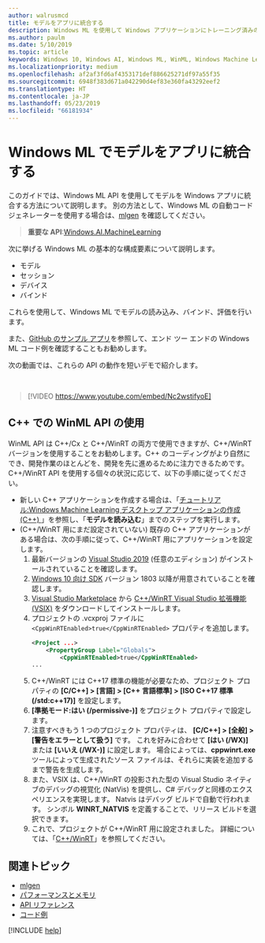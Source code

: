```yaml
---
author: walrusmcd
title: モデルをアプリに統合する
description: Windows ML を使用して Windows アプリケーションにトレーニング済みの機械学習モデルを統合する方法について説明します。
ms.author: paulm
ms.date: 5/10/2019
ms.topic: article
keywords: Windows 10, Windows AI, Windows ML, WinML, Windows Machine Learning
ms.localizationpriority: medium
ms.openlocfilehash: af2af3fd6af4353171def886625271df97a55f35
ms.sourcegitcommit: 6948f383d671a042290d4ef83e360fa43292eef2
ms.translationtype: HT
ms.contentlocale: ja-JP
ms.lasthandoff: 05/23/2019
ms.locfileid: "66181934"
---
```

# <a name="integrate-a-model-into-your-app-with-windows-ml"></a>Windows ML でモデルをアプリに統合する

このガイドでは、Windows ML API を使用してモデルを Windows アプリに統合する方法について説明します。 別の方法として、Windows ML の自動コード ジェネレーターを使用する場合は、[mlgen](mlgen.md) を確認してください。

> **重要な API**:[Windows.AI.MachineLearning](https://docs.microsoft.com/uwp/api/windows.ai.machinelearning)

次に挙げる Windows ML の基本的な構成要素について説明します。

* モデル
* セッション
* デバイス
* バインド

これらを使用して、Windows ML でモデルの読み込み、バインド、評価を行います。

また、[GitHub のサンプル アプリ](https://github.com/Microsoft/Windows-Machine-Learning/tree/master)を参照して、エンド ツー エンドの Windows ML コード例を確認することもお勧めします。

次の動画では、これらの API の動作を短いデモで紹介します。

<br/>

> [!VIDEO https://www.youtube.com/embed/Nc2wstifyoE]

## <a name="using-winml-apis-in-c"></a>C++ での WinML API の使用

WinML API は C++/Cx と C++/WinRT の両方で使用できますが、C++/WinRT バージョンを使用することをお勧めします。C++ のコーディングがより自然にでき、開発作業のほとんどを、開発を先に進めるために注力できるためです。 C++/WinRT API を使用する個々の状況に応じて、以下の手順に従ってください。

* 新しい C++ アプリケーションを作成する場合は、「[チュートリアル:Windows Machine Learning デスクトップ アプリケーションの作成 (C++) ](https://docs.microsoft.com/windows/ai/get-started-desktop)」を参照し、「**モデルを読み込む**」までのステップを実行します。
* (C++/WinRT 用にまだ設定されていない) 既存の C++ アプリケーションがある場合は、次の手順に従って、C++/WinRT 用にアプリケーションを設定します。
    1. 最新バージョンの [Visual Studio 2019](https://visualstudio.microsoft.com/downloads/) (任意のエディション) がインストールされていることを確認します。
    2. [Windows 10 向け SDK](https://developer.microsoft.com/windows/downloads/windows-10-sdk) バージョン 1803 以降が用意されていることを確認します。
    3. [Visual Studio Marketplace](https://marketplace.visualstudio.com/) から [C++/WinRT Visual Studio 拡張機能 (VSIX)](https://aka.ms/cppwinrt/vsix) をダウンロードしてインストールします。
    4. プロジェクトの .vcxproj ファイルに `<CppWinRTEnabled>true</CppWinRTEnabled>` プロパティを追加します。
        ```xml
        <Project ...>
            <PropertyGroup Label="Globals">
                <CppWinRTEnabled>true</CppWinRTEnabled>
        ...
        ```
    5. C++/WinRT には C++17 標準の機能が必要なため、プロジェクト プロパティの **[C/C++] > [言語] > [C++ 言語標準] > [ISO C++17 標準 (/std:c++17)]** を設定します。
    6. **[準拠モード:はい (/permissive-)]** をプロジェクト プロパティで設定します。
    7. 注意すべきもう 1 つのプロジェクト プロパティは、 **[C/C++] > [全般] > [警告をエラーとして扱う]** です。 これを好みに合わせて **[はい (/WX)]** または **[いいえ (/WX-)]** に設定します。 場合によっては、**cppwinrt.exe** ツールによって生成されたソース ファイルは、それらに実装を追加するまで警告を生成します。
    8. また、VSIX は、C++/WinRT の投影された型の Visual Studio ネイティブのデバッグの視覚化 (NatVis) を提供し、C# デバッグと同様のエクスペリエンスを実現します。 Natvis はデバッグ ビルドで自動で行われます。 シンボル **WINRT_NATVIS** を定義することで、リリース ビルドを選択できます。
    9. これで、プロジェクトが C++/WinRT 用に設定されました。 詳細については、「[C++/WinRT](https://docs.microsoft.com/windows/uwp/cpp-and-winrt-apis/)」を参照してください。

## <a name="related-topics"></a>関連トピック

* [mlgen](mlgen.md)
* [パフォーマンスとメモリ](performance-memory.md)
* [API リファレンス](https://docs.microsoft.com/uwp/api/windows.ai.machinelearning)
* [コード例](https://github.com/Microsoft/Windows-Machine-Learning/tree/master)

[!INCLUDE [help](../includes/get-help.md)]
